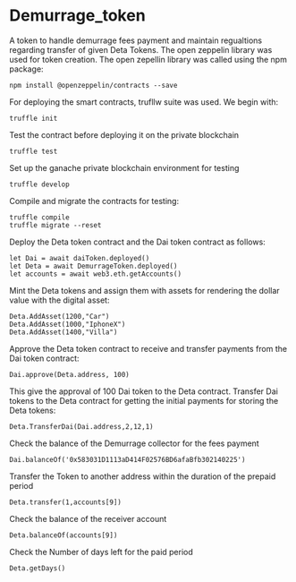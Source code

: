 # Demurrage_token
A token to handle demurrage fees payment and maintain regualtions regarding transfer of given Deta Tokens. The open zeppelin library was used for token creation. The open zepellin library was called using the npm package:
```shell
npm install @openzeppelin/contracts --save
```
For deploying the smart contracts, trufllw suite was used. We begin with:
```shell
truffle init
```
Test the contract before deploying it on the private blockchain
```
truffle test
```
Set up the ganache private blockchain environment for testing
```shell
truffle develop
```
Compile and migrate the contracts for testing:
```shell
truffle compile
truffle migrate --reset
```
Deploy the Deta token contract and the Dai token contract as follows:
```shell
let Dai = await daiToken.deployed()
let Deta = await DemurrageToken.deployed()
let accounts = await web3.eth.getAccounts()
```
Mint the Deta tokens and assign them with assets for rendering the dollar value with the digital asset:
```shell
Deta.AddAsset(1200,"Car")
Deta.AddAsset(1000,"IphoneX")
Deta.AddAsset(1400,"Villa")
```
Approve the Deta token contract to receive and transfer payments from the Dai token contract:
```shell
Dai.approve(Deta.address, 100)
```
This give the approval of 100 Dai token to the Deta contract.
Transfer Dai tokens to the Deta contract for getting the initial payments for storing the Deta tokens:
```shell
Deta.TransferDai(Dai.address,2,12,1)
```
Check the balance of the Demurrage collector for the fees payment
```shell
Dai.balanceOf('0x583031D1113aD414F02576BD6afaBfb302140225')
```
Transfer the Token to another address within the duration of the prepaid period
```shell
Deta.transfer(1,accounts[9])
```
Check the balance of the receiver account
```shell
Deta.balanceOf(accounts[9])
```
Check the Number of days left for the paid period
```
Deta.getDays()
```
